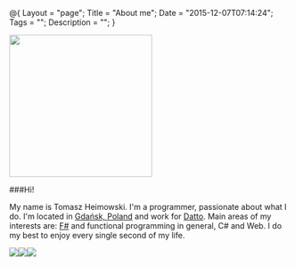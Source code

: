 @{
    Layout = "page";
    Title = "About me";
    Date = "2015-12-07T07:14:24";
    Tags = "";
    Description = "";
}

<img src="/me.jpg" width="256px" />

###Hi!

My name is Tomasz Heimowski. 
I'm a programmer, passionate about what I do.
I'm located in [Gdańsk, Poland](https://goo.gl/maps/ncG7bvH2QQR2) and work for [Datto](https://www.datto.com/). 
Main areas of my interests are: [F#](http://fsharp.org) and functional programming in general, C# and Web. 
I do my best to enjoy every single second of my life. 

<div>
    <a target="_blank" style="float: left;" href="https://github.com/theimowski"><img src="/simple-icons/github-64-black.png" /></a>
    <a target="_blank" style="float: left;" href="https://twitter.com/theimowski"><img src="/simple-icons/twitter-64-black.png" /></a>
    <a target="_blank" href="https://www.linkedin.com/in/tomasz-heimowski-9bb7a357"><img src="/simple-icons/linkedin-64-black.png" /></a>
</div>  